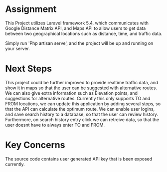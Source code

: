 # Assignment

This Project utilizes Laravel framework 5.4, which communicates with Google Distance Matrix API, and Maps API to allow users to get data between two geographical locations such as distance, time, and traffic data.

Simply run 'Php artisan serve', and the project will be up and running on your server.

# Next Steps

This project could be further improved to provide realtime traffic data, and show it in maps so that the user can be suggested with alternative routes.
We can also give extra information such as Elevation points, and suggestions for alternative routes.
Currently this only supports TO and FROM locations, we can update this application by adding several stops, so that the API can calculate the optimum route.
We can enable user logins, and save search history to a database, so that the user can review history. Furthermore, on search history entry click we can retreive data, so that the user doesnt have to always enter TO and FROM.

# Key Concerns

The source code contains user generated API key that is been exposed currently.
